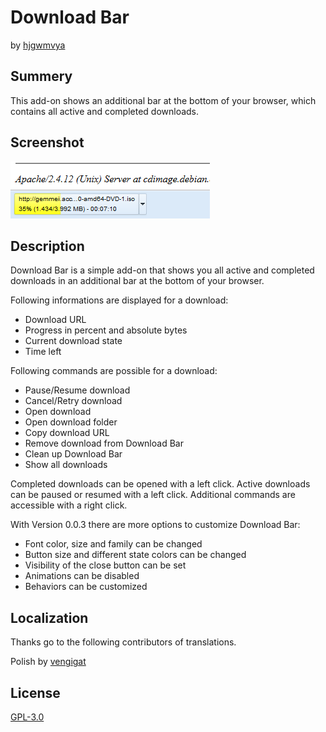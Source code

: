 # Download Bar
by [hjgwmvya](https://github.com/hjgwmvya)

## Summery

This add-on shows an additional bar at the bottom of your browser, which contains all active and completed downloads.

## Screenshot

![Screenshot](screenshot.png)

## Description

Download Bar is a simple add-on that shows you all active and completed downloads in an additional bar at the bottom of your browser.

Following informations are displayed for a download:

 * Download URL
 * Progress in percent and absolute bytes
 * Current download state
 * Time left

Following commands are possible for a download:

 * Pause/Resume download
 * Cancel/Retry download
 * Open download
 * Open download folder
 * Copy download URL
 * Remove download from Download Bar
 * Clean up Download Bar
 * Show all downloads

Completed downloads can be opened with a left click. Active downloads can be paused or resumed with a left click. Additional commands are accessible with a right click.

With Version 0.0.3 there are more options to customize Download Bar:

 * Font color, size and family can be changed
 * Button size and different state colors can be changed
 * Visibility of the close button can be set
 * Animations can be disabled
 * Behaviors can be customized

## Localization

Thanks go to the following contributors of translations.

Polish by [vengigat](https://github.com/vengigat)

## License

[GPL-3.0](http://www.gnu.org/licenses/gpl-3.0-standalone.html)
